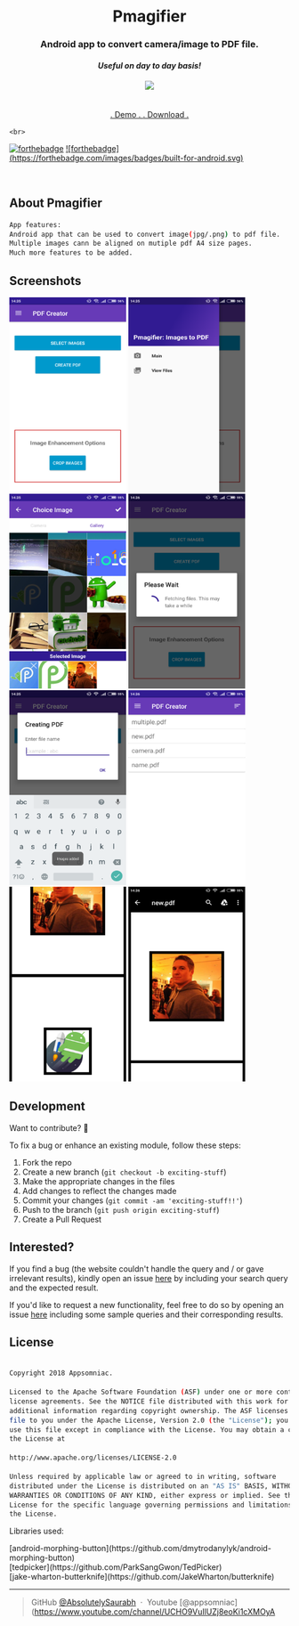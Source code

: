 <h1 align="center">
    Pmagifier
  <br>
</h1>
<h3 align="center">Android app to convert camera/image to PDF file.</h3>
<h4 align="center"> <i>Useful on day to day basis!</i></h4>
<h6 align="center"><img src="https://github.com/AbsolutelySaurabh/Pmagifier/blob/master/screenshots/icon.jpg" width="200"></a></h6>
<p align="center">
  <a href="https://www.youtube.com/watch?v=nymVuRNhlQo">
    . Demo .
  </a>
  <a href="https://play.google.com/store/apps/details?id=dexter.appsomniac.newshour&hl=en">
    . Download .
  </a>
    
    <br>
  [![forthebadge](https://forthebadge.com/images/badges/made-with-java.svg)](https://forthebadge.com) [![forthebadge]          (https://forthebadge.com/images/badges/built-for-android.svg)](https://forthebadge.com)
      
</p>
<br>

## About Pmagifier

```bash
App features:
Android app that can be used to convert image(jpg/.png) to pdf file.
Multiple images cann be aligned on mutiple pdf A4 size pages.
Much more features to be added.
```
  
## Screenshots  
  <img  src="screenshots/a.png" width="210" height="350" >   <img src="screenshots/b.png" width="210" height="350">
  <img src="screenshots/c.png" width="210" height="350"> <img src="screenshots/d.png" width="210" height="350">
   <img src="screenshots/e.png" width="210" height="350">   <img src="screenshots/g.png" width="210" height="350">
        <img src="screenshots/i.png" width="210" height="350">     <img src="screenshots/j.png" width="210" height="350">


  
## Development  
Want to contribute? **:pencil:**  
  
To fix a bug or enhance an existing module, follow these steps:  
  
1. Fork the repo
2. Create a new branch (`git checkout -b exciting-stuff`)
3. Make the appropriate changes in the files
4. Add changes to reflect the changes made
5. Commit your changes (`git commit -am 'exciting-stuff!!'`)
6. Push to the branch (`git push origin exciting-stuff`)
7. Create a Pull Request
  
  
## Interested?  
If you find a bug (the website couldn't handle the query and / or gave irrelevant results), kindly open an issue [here](https://github.com/AbsolutelySaurabh/Pmagifier/issues/new) by including your search query and the expected result.  
  
If you'd like to request a new functionality, feel free to do so by opening an issue [here](https://github.com/AbsolutelySaurabh/Pmagifier/issues/new) including some sample queries and their corresponding results.
  
  
## License

```bash

Copyright 2018 Appsomniac.

Licensed to the Apache Software Foundation (ASF) under one or more contributor
license agreements. See the NOTICE file distributed with this work for
additional information regarding copyright ownership. The ASF licenses this
file to you under the Apache License, Version 2.0 (the "License"); you may not
use this file except in compliance with the License. You may obtain a copy of
the License at

http://www.apache.org/licenses/LICENSE-2.0

Unless required by applicable law or agreed to in writing, software
distributed under the License is distributed on an "AS IS" BASIS, WITHOUT
WARRANTIES OR CONDITIONS OF ANY KIND, either express or implied. See the
License for the specific language governing permissions and limitations under
the License.  
  ```
  <p>Libraries used: </p>
  [android-morphing-button](https://github.com/dmytrodanylyk/android-morphing-button)<br/>
  [tedpicker](https://github.com/ParkSangGwon/TedPicker)<br/>
  [jake-wharton-butterknife](https://github.com/JakeWharton/butterknife)<br/>

---

> GitHub [@AbsolutelySaurabh](https://github.com/AbsolutelySaurabh) &nbsp;&middot;&nbsp;
> Youtube [@appsomniac](https://www.youtube.com/channel/UCHO9VuIlUZj8eoKi1cXMOyA
